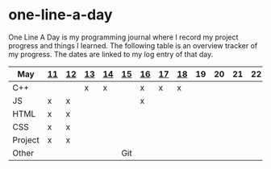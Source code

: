 # one-line-a-day

One Line A Day is my programming journal where I record my project progress and things I learned. The following table is an overview tracker of my progress. The dates are linked to my log entry of that day.

| **May** | **[11](https://github.com/sarahngg/one-line-a-day/blob/master/log.md#may-11-2019--sat)** | **[12](https://github.com/sarahngg/one-line-a-day/blob/master/log.md#may-12-2019--sun)** | **[13](https://github.com/sarahngg/one-line-a-day/blob/master/log.md#may-13-2019--mon)** | **[14](https://github.com/sarahngg/one-line-a-day/blob/master/log.md#may-14-2019--tue)** | **[15](https://github.com/sarahngg/one-line-a-day/blob/master/log.md#may-15-2019--wed)** | **[16](https://github.com/sarahngg/one-line-a-day/blob/master/log.md#may-16-2019--thur)** | **[17](https://github.com/sarahngg/one-line-a-day/blob/master/log.md#may-17-2019--fri)** | **[18](https://github.com/sarahngg/one-line-a-day/blob/master/log.md#may-18-2019--sat)** | **19** | **20** | **21** | **22** | **23** | **24** | **25** |
| ------- | ------------------------------------------------------------ | ------------------------------------------------------------ | ------------------------------------------------------------ | ------------------------------------------------------------ | ------------------------------------------------------------ | ------------------------------------------------------------ | ------------------------------------------------------------ | ------ | ------ | ------ | ------ | ------ | ------ | ------ | ------ |
| C++     |                                                              |                                                              | x                                                            | x                                                            |                                                              | x                                                            | x                                                            | x       |        |        |        |        |        |        |        |
| JS      | x                                                            | x                                                            |                                                              |                                                              |                                                              | x                                                            |                                                              |        |        |        |        |        |        |        |        |
| HTML    | x                                                            | x                                                            |                                                              |                                                              |                                                              |                                                              |                                                              |        |        |        |        |        |        |        |        |
| CSS     | x                                                            | x                                                            |                                                              |                                                              |                                                              |                                                              |                                                              |        |        |        |        |        |        |        |        |
| Project | x                                                            | x                                                            |                                                              |                                                              |                                                              |                                                              |                                                              |        |        |        |        |        |        |        |        |
| Other   |                                                              |                                                              |                                                              |                                                              | Git                                                          |                                                              |                                                              |        |        |        |        |        |        |        |        |

